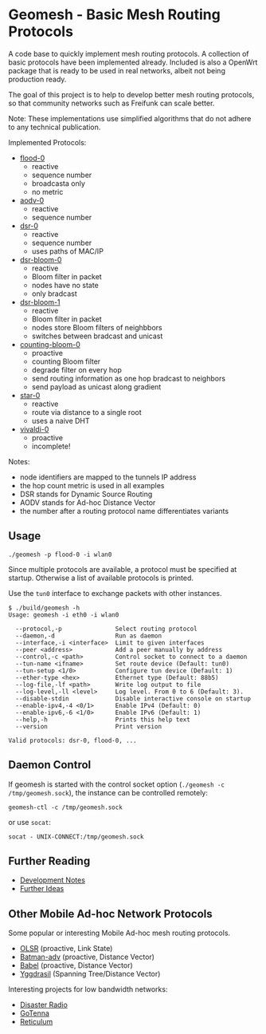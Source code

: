 # Geomesh - Basic Mesh Routing Protocols

A code base to quickly implement mesh routing protocols. A collection of basic protocols have been implemented already.
Included is also a OpenWrt package that is ready to be used in real networks, albeit not being production ready.

The goal of this project is to help to develop better mesh routing protocols, so that community networks such as Freifunk can scale better.

Note: These implementations use simplified algorithms that do not adhere to any technical publication.

Implemented Protocols:

- [flood-0](src/flood-0/)
  - reactive
  - sequence number
  - broadcasta only
  - no metric
- [aodv-0](src/aodv-0/)
  - reactive
  - sequence number
- [dsr-0](src/dsr-0/)
  - reactive
  - sequence number
  - uses paths of MAC/IP
- [dsr-bloom-0](src/dsr-bloom-0/)
  - reactive
  - Bloom filter in packet
  - nodes have no state
  - only bradcast
- [dsr-bloom-1](src/dsr-bloom-1/)
  - reactive
  - Bloom filter in packet
  - nodes store Bloom filters of neighbbors
  - switches between bradcast and unicast
- [counting-bloom-0](src/counting-bloom-0/)
  - proactive
  - counting Bloom filter
  - degrade filter on every hop
  - send routing information as one hop bradcast to neighbors
  - send payload as unicast along gradient
- [star-0](src/star-0/)
  - reactive
  - route via distance to a single root
  - uses a naive DHT
- [vivaldi-0](src/vivaldi-0/)
  - proactive
  - incomplete!

Notes:
 - node identifiers are mapped to the tunnels IP address
 - the hop count metric is used in all examples
 - DSR stands for Dynamic Source Routing
 - AODV stands for Ad-hoc Distance Vector
 - the number after a routing protocol name differentiates variants

## Usage

```
./geomesh -p flood-0 -i wlan0
```

Since multiple protocols are available, a protocol must be specified at startup.
Otherwise a list of available protocols is printed.

Use the `tun0` interface to exchange packets with other instances.

```
$ ./build/geomesh -h
Usage: geomesh -i eth0 -i wlan0

  --protocol,-p               Select routing protocol
  --daemon,-d                 Run as daemon
  --interface,-i <interface>  Limit to given interfaces
  --peer <address>            Add a peer manually by address
  --control,-c <path>         Control socket to connect to a daemon
  --tun-name <ifname>         Set route device (Default: tun0)
  --tun-setup <1/0>           Configure tun device (Default: 1)
  --ether-type <hex>          Ethernet type (Default: 88b5)
  --log-file,-lf <path>       Write log output to file
  --log-level,-ll <level>     Log level. From 0 to 6 (Default: 3).
  --disable-stdin             Disable interactive console on startup
  --enable-ipv4,-4 <0/1>      Enable IPv4 (Default: 0)
  --enable-ipv6,-6 <1/0>      Enable IPv6 (Default: 1)
  --help,-h                   Prints this help text
  --version                   Print version

Valid protocols: dsr-0, flood-0, ...
```

## Daemon Control

If geomesh is started with the control socket option (`./geomesh -c /tmp/geomesh.sock`), the instance can be controlled remotely:

```
geomesh-ctl -c /tmp/geomesh.sock
```

or use `socat`:

```
socat - UNIX-CONNECT:/tmp/geomesh.sock
```

## Further Reading

* [Development Notes](docs/notes.md)
* [Further Ideas](docs/ideas.md)

## Other Mobile Ad-hoc Network Protocols

Some popular or interesting Mobile Ad-hoc mesh routing protocols.

* [OLSR](https://datatracker.ietf.org/doc/html/rfc3626) (proactive, Link State)
* [Batman-adv](https://www.open-mesh.org/projects/batman-adv/wiki/Wiki) (proactive, Distance Vector)
* [Babel](https://www.irif.fr/~jch/software/babel/) (proactive, Distance Vector)
* [Yggdrasil](https://yggdrasil-network.github.io/) (Spanning Tree/Distance Vector)

Interesting projects for low bandwidth networks:

* [Disaster Radio](https://disaster.radio/)
* [GoTenna](https://gotenna.com/)
* [Reticulum](https://unsigned.io/projects/reticulum/)
